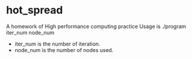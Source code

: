 # hot_spread
A homework of High performance computing practice
Usage is ./program iter_num node_num
* iter_num is the number of iteration.
* node_num is the number of nodes used.
